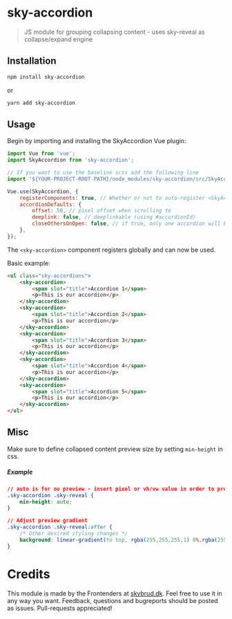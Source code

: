 # sky-accordion
> JS module for grouping collapsing content - uses sky-reveal as collapse/expand engine

## Installation
```bash
npm install sky-accordion
```
or
```bash
yarn add sky-accordion
```

## Usage
Begin by importing and installing the SkyAccordion Vue plugin:
```js
import Vue from 'vue';
import SkyAccordion from 'sky-accordion';

// If you want to use the baseline scss add the following line
import '${YOUR-PROJECT-ROOT-PATH}/node_modules/sky-accordion/src/SkyAccordion.scss';

Vue.use(SkyAccordion, {
	registerComponents: true, // Whether or not to auto-register <SkyAccordion /> component
	accordionDefaults: {
		offset: 50, // pixel offset when scrolling to
		deeplink: false, // deeplinkable (using #accordionId)
		closeOthersOnOpen: false, // if true, only one accordion will be open at a time
	},
});

```
The `<sky-accordion>` component registers globally and can now be used.

Basic example:
``` html
<ul class="sky-accordions">
	<sky-accordion>
		<span slot="title">Accordion 1</span>
		<p>This is our accordion</p>
	</sky-accordion>
	<sky-accordion>
		<span slot="title">Accordion 2</span>
		<p>This is our accordion</p>
	</sky-accordion>
	<sky-accordion>
		<span slot="title">Accordion 3</span>
		<p>This is our accordion</p>
	</sky-accordion>
	<sky-accordion>
		<span slot="title">Accordion 4</span>
		<p>This is our accordion</p>
	</sky-accordion>
	<sky-accordion>
		<span slot="title">Accordion 5</span>
		<p>This is our accordion</p>
	</sky-accordion>
</ul>
```

## Misc
Make sure to define collapsed content preview size by setting `min-height` in css.
##### Example
```css
// auto is for no preview - insert pixel or vh/vw value in order to preview some content.
.sky-accordion .sky-reveal {
    min-height: auto;
}

// Adjust preview gradient
.sky-accordion .sky-reveal:after {
    /* Other desired styling changes */
    background: linear-gradient(to top, rgba(255,255,255,1) 0%,rgba(255,255,255,0) 100%);
}
```

# Credits
This module is made by the Frontenders at [skybrud.dk](http://www.skybrud.dk/). Feel free to use it in any way you want. Feedback, questions and bugreports should be posted as issues. Pull-requests appreciated!
